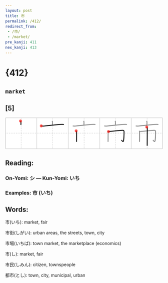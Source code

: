 ```yaml
---
layout: post
title: 市
permalink: /412/
redirect_from:
 - /市/
 - /market/
pre_kanji: 411
nex_kanji: 413
---
```


# {412}

## `market`

## [5]

<div class="stroke"><img src="../images/E5B882.png" /></div>

## Reading:

### On-Yomi: シ &mdash; Kun-Yomi: いち

### Examples: 市 (いち)

## Words:

市(いち): market, fair

市街(しがい): urban areas, the streets, town, city

市場(いちば): town market, the marketplace (economics)

市(し): market, fair

市民(しみん): citizen, townspeople

都市(とし): town, city, municipal, urban
